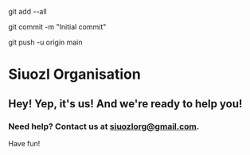 git add --all

git commit -m "Initial commit"

git push -u origin main

# Siuozl Organisation
## Hey! Yep, it's us! And we're ready to help you!
### Need help? Contact us at siuozlorg@gmail.com.
Have fun!
